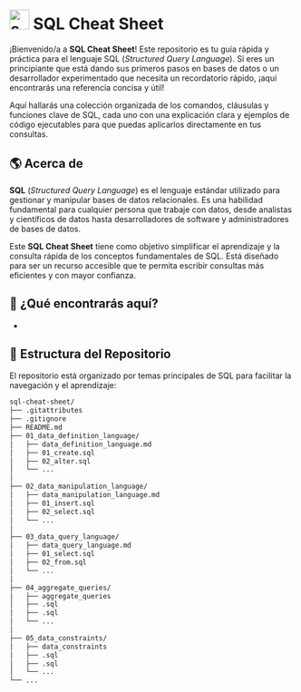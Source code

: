 # <img width="35" height="35" src="https://img.icons8.com/?size=100&id=laYYF3dV0Iew&format=png&color=000000" alt="sql-server"> SQL Cheat Sheet

¡Bienvenido/a a **SQL Cheat Sheet**! Este repositorio es tu guía rápida y práctica para el lenguaje SQL (_Structured Query Language_). Si eres un principiante que está dando sus primeros pasos en bases de datos o un desarrollador experimentado que necesita un recordatorio rápido, ¡aquí encontrarás una referencia concisa y útil!

Aquí hallarás una colección organizada de los comandos, cláusulas y funciones clave de SQL, cada uno con una explicación clara y ejemplos de código ejecutables para que puedas aplicarlos directamente en tus consultas.

## 🌎 Acerca de

**SQL** (_Structured Query Language_) es el lenguaje estándar utilizado para gestionar y manipular bases de datos relacionales. Es una habilidad fundamental para cualquier persona que trabaje con datos, desde analistas y científicos de datos hasta desarrolladores de software y administradores de bases de datos.

Este **SQL Cheat Sheet** tiene como objetivo simplificar el aprendizaje y la consulta rápida de los conceptos fundamentales de SQL. Está diseñado para ser un recurso accesible que te permita escribir consultas más eficientes y con mayor confianza.

## 🚀 ¿Qué encontrarás aquí?

-

## 📂 Estructura del Repositorio

El repositorio está organizado por temas principales de SQL para facilitar la navegación y el aprendizaje:

```bash
sql-cheat-sheet/
├── .gitattributes
├── .gitignore
├── README.md
├── 01_data_definition_language/
│   ├── data_definition_language.md
│   ├── 01_create.sql
│   ├── 02_alter.sql
│   └── ...
│
├── 02_data_manipulation_language/
│   ├── data_manipulation_language.md
│   ├── 01_insert.sql
│   ├── 02_select.sql
│   └── ...
│
├── 03_data_query_language/
│   ├── data_query_language.md
│   ├── 01_select.sql
│   ├── 02_from.sql
│   └── ...
│
├── 04_aggregate_queries/
│   ├── aggregate_queries
│   ├── .sql
│   ├── .sql
│   └── ...
│
├── 05_data_constraints/
│   ├── data_constraints
│   ├── .sql
│   ├── .sql
│   └── ...
└── ...
```

